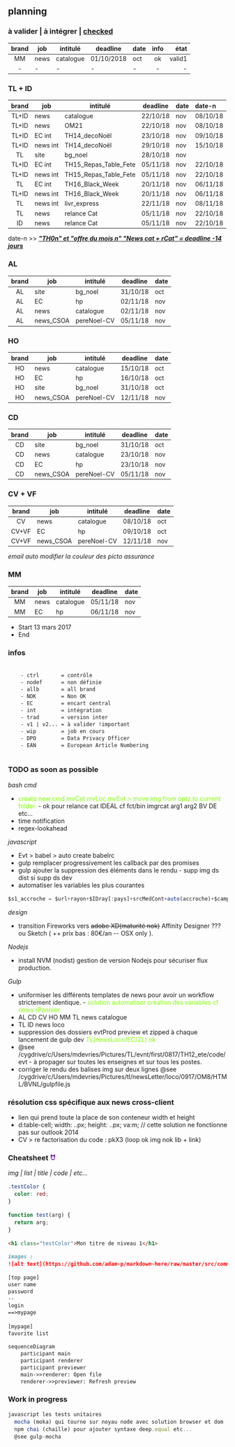 ## planning 

### à valider | à intégrer | [checked](dl2018done.md)

| brand | job  | intitulé     | deadline   | date | info | état   |
| :---: | ---- | ------------ | ---------- | ---- | :--: | ---:   |
| MM    | news | catalogue    | 01/10/2018 | oct  | ok   | valid1 |
| -     | -    | -            | -          | -    | -    | -      |

### TL + ID

| brand | job      | intitulé              | deadline   | date | date-n   |
| :---: | -------  | ---------------       | ---------- | ---- | :------- |
| TL+ID | news     | catalogue             | 22/10/18   | nov  | 08/10/18 |
| TL+ID | news     | OM21                  | 22/10/18   | nov  | 08/10/18 |
| TL+ID | EC int   | TH14_decoNoël         | 23/10/18   | nov  | 09/10/18 |
| TL+ID | news int | TH14_decoNoël         | 29/10/18   | nov  | 15/10/18 |
| TL    | site     | bg_noel               | 28/10/18   | nov  |          |
| TL+ID | EC int   | TH15_Repas_Table_Fete | 05/11/18   | nov  | 22/10/18 |
| TL+ID | news int | TH15_Repas_Table_Fete | 05/11/18   | nov  | 22/10/18 |
| TL    | EC int   | TH16_Black_Week       | 20/11/18   | nov  | 06/11/18 |
| TL+ID | news int | TH16_Black_Week       | 20/11/18   | nov  | 06/11/18 |
| TL    | news int | livr_express          | 22/11/18   | nov  | 08/11/18 |
| TL    | news     | relance Cat           | 05/11/18   | nov  | 22/10/18 |
| ID    | news     | relance Cat           | 05/11/18   | nov  | 22/10/18 |

date-n >> [ **_"TH0n" et "offre du mois n" "News cat + rCat" = deadline -14 jours_** ](./fctRm14Days.html)

<!-- | TL+ID  <td colspan=7> @Isabelle R. 9h00 TH10_BBQ récup PK + img ambiance 26/06/18 | 25/06/18  -->

### AL

| brand | job       | intitulé    | deadline | date |
| :---: | ----      | ---------   | -------- | ---- |
| AL    | site      | bg_noel     | 31/10/18 | oct  |
| AL    | EC        | hp          | 02/11/18 | nov  |
| AL    | news      | catalogue   | 02/11/18 | nov  |
| AL    | news_CSOA | pereNoel-CV | 05/11/18 | nov  |

### HO

| brand | job       | intitulé    | deadline | date |
| :---: | ----      | ---------   | -------- | ---- |
| HO    | news      | catalogue   | 15/10/18 | oct  |
| HO    | EC        | hp          | 16/10/18 | oct  |
| HO    | site      | bg_noel     | 31/10/18 | oct  |
| HO    | news_CSOA | pereNoel-CV | 12/11/18 | nov  |

### CD

| brand | job       | intitulé    | deadline | date |
| :---: | ----      | ---------   | -------- | ---- |
| CD    | site      | bg_noel     | 31/10/18 | oct  |
| CD    | news      | catalogue   | 23/10/18 | nov  |
| CD    | EC        | hp          | 23/10/18 | nov  |
| CD    | news_CSOA | pereNoel-CV | 05/11/18 | nov  |

### CV + VF

| brand | job       | intitulé    | deadline | date |
| :---: | ----      | ---------   | -------- | ---- |
| CV    | news      | catalogue   | 08/10/18 | oct  |
| CV+VF | EC        | hp          | 09/10/18 | oct  |
| CV+VF | news_CSOA | pereNoel-CV | 12/11/18 | nov  |

_email auto modifier la couleur des picto assurance_

### MM

| brand | job  | intitulé  | deadline | date |
| :---: | ---- | --------  | -------- | ---- |
| MM    | news | catalogue | 05/11/18 | nov  |
| MM    | EC   | hp        | 06/11/18 | nov  |

* Start 13 mars 2017
* End

### infos

<pre>
	<code>
	- ctrl       = contrôle
	- nodef      = non définie
	- allb       = all brand
	- NOK        = Non OK
	- EC         = encart central
	- int        = intégration
	- trad       = version inter
	- v1 | v2... = à valider !important
	- wip        = job en cours
	- DPO        = Data Privacy Officer
	- EAN        = European Article Numbering
	</code>
</pre>

### TODO as soon as possible

_bash cmd_

<!-- - fct create $date_cov_folder <span style="color: chartreuse;">OK > @see covcv C:\cygwin64\bin\</span> -->

* <span style="color: chartreuse;">create new cmd mvCat mvLoc mvEvt > move img from optz to current folder.</span> - ok pour relance cat IDEAL cf fct/bin imgrcat arg1 arg2 BV DE etc...
* time notification
* regex-lookahead

_javascript_

* Evt > babel > auto create babelrc
* gulp remplacer progressivement les callback par des promises
* gulp ajouter la suppression des éléments dans le rendu - supp img ds dist si supp ds dev
* automatiser les variables les plus courantes

```javascript
$s1_accroche = $url+rayon+$IDray[:pays]+srcMedCont+auto(accroche)+$campaign
```

_design_

* transition Fireworks vers <s>adobe XD(maturité nok)</s> Affinity Designer ??? ou Sketch ( ++ prix bas : 80€/an -- OSX only ).

_Nodejs_

* install NVM (nodist) gestion de version Nodejs pour sécuriser flux production.

_Gulp_

* uniformiser les différents templates de news pour avoir un workflow strictement identique. - <span style="color: chartreuse;">solution automatiser création des variables cf news rPannier</span>
* AL CD CV HO MM TL news catalogue
* TL ID news loco
* suppression des dossiers evtProd preview et zipped à chaque lancement de gulp dev <span style="color: chartreuse;">TL(newsLoco/EC/ZL) ok</span>
* @see /cygdrive/c/Users/mdevries/Pictures/TL/evnt/first/0817/TH12_ete/code/evt - à propager sur toutes les enseignes et sur tous les postes.
* corriger le rendu des balises img sur deux lignes @see /cygdrive/c/Users/mdevries/Pictures/tl/newsLetter/loco/0917/OM8/HTML/BVNL/gulpfile.js

### résolution css spécifique aux news cross-client

* lien qui prend toute la place de son conteneur width et height
* d:table-cell; width: ..px; height: ..px; va:m; // cette solution ne fonctionne pas sur outlook 2014
* CV > re factorisation du code : pkX3 (loop ok img nok lib + link)

### Cheatsheet ![alt text](https://github.com/adam-p/markdown-here/raw/master/src/common/images/icon14.png "Logo Title Text 1")

_img | list | title | code | etc..._

```css
.testColor {
  color: red;
}
```

```javascript
function test(arg) {
  return arg;
}
```

```html
<h1 class="testColor">Mon titre de niveau 1</h1>
```

```markdown
images :
![alt text](https://github.com/adam-p/markdown-here/raw/master/src/common/images/icon14.png "Logo Title Text 1")
```

```uiflow
[top page]
user name
password
--
login
==>mypage

[mypage]
favorite list
```

```mermaid
sequenceDiagram
    participant main
    participant renderer
    participant previewer
    main->>renderer: Open file
    renderer->>previewer: Refresh preview
```

### Work in progress

``` javascript
javascript les tests unitaires
  mocha (moka) qui tourne sur noyau node avec solution browser et dom
  npm chai (chaïlle) pour ajouter syntaxe deep.equal etc...
  @see gulp-mocha
```
